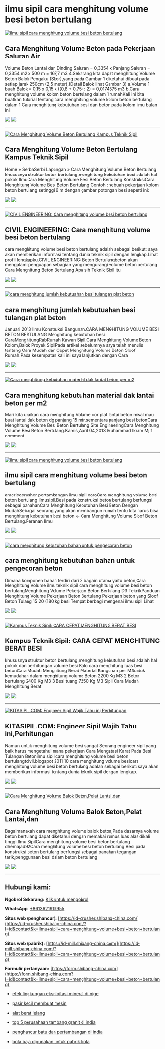 # ilmu sipil cara menghitung volume besi beton bertulang

<a href="https://swt.shibang-china.com/?l=id&img&k=ilmu+sipil+cara+menghitung+volume+besi+beton+bertulang" target="_blank">![ilmu sipil cara menghitung volume besi beton bertulang](http://static.shibang-china.com/all-800x300/1275.jpg)</a>

## Cara Menghitung Volume Beton pada Pekerjaan Saluran Air
Volume Beton Lantai dan Dinding Saluran = 0,3354 x Panjang Saluran = 0,3354 m2 x 500 m = 167,7 m3 4.Sekarang kita dapat menghitung Volume Beton Balok Pengaku (Skor),yang pada Gambar 1 diketahui dibuat pada setiap jarak 250cm (2,5 meter),(Detail Balok lihat Gambar 3) a.Volume 1 buah Balok = 0,15 x 0,15 x ((0,8 + 0,75) : 2) = 0,0174375 m3 b.Cara menghitung volume kolom beton bertulang dalam 1 rumahKali ini kita buatkan tutorial tentang cara menghitung volume kolom beton bertulang dalam 1 Cara menghitung kebutuhan besi dan beton pada kolom ilmu bulan ini


<a href="https://whatsapp.shibangsoft.com/WhatsApp.php" target="_blank" title="WhatsApp">![](http://static.shibang-china.com/icon/whatsapp.png)</a> <a href="https://swt.shibang-china.com/?l=id&icon&k=ilmu+sipil+cara+menghitung+volume+besi+beton+bertulang" target="_blank">![](http://static.shibang-china.com/icon/chat-id.png)</a>

---

<a href="https://swt.shibang-china.com/?l=id&img&k=ilmu+sipil+cara+menghitung+volume+besi+beton+bertulang" target="_blank">![Cara Menghitung Volume Beton Bertulang Kampus Teknik Sipil](http://static.shibang-china.com/all-800x300/1089.jpg)</a>

## Cara Menghitung Volume Beton Bertulang Kampus Teknik Sipil
Home » SerbaSerbi Lapangan » Cara Menghitung Volume Beton Bertulang khususnya struktur beton bertulang,menghitung kebutuhan besi adalah hal pokok IlmuCara Menghitung Volume Besi Beton Bertulang KonstruksiCara Menghitung Volume Besi Beton Bertulang Contoh : sebuah pekerjaan kolom beton bertulang setinggi 6 m dengan gambar potongan besi seperti ini:


<a href="https://whatsapp.shibangsoft.com/WhatsApp.php" target="_blank" title="WhatsApp">![](http://static.shibang-china.com/icon/whatsapp.png)</a> <a href="https://swt.shibang-china.com/?l=id&icon&k=ilmu+sipil+cara+menghitung+volume+besi+beton+bertulang" target="_blank">![](http://static.shibang-china.com/icon/chat-id.png)</a>

---

<a href="https://swt.shibang-china.com/?l=id&img&k=ilmu+sipil+cara+menghitung+volume+besi+beton+bertulang" target="_blank">![CIVIL ENGINEERING: Cara menghitung volume besi beton bertulang](http://static.shibang-china.com/all-800x300/1222.jpg)</a>

## CIVIL ENGINEERING: Cara menghitung volume besi beton bertulang
cara menghitung volume besi beton bertulang adalah sebagai berikut: saya akan memberikan informasi tentang dunia teknik sipil dengan lengkap.Lihat profil lengkapku.CIVIL ENGINEERING: Beton Bertulangbeton akan mengalami penguapan sebagian yang mengurangi volume beton bertulang Cara Menghitung Beton Bertulang Apa sih Teknik Sipil itu


<a href="https://whatsapp.shibangsoft.com/WhatsApp.php" target="_blank" title="WhatsApp">![](http://static.shibang-china.com/icon/whatsapp.png)</a> <a href="https://swt.shibang-china.com/?l=id&icon&k=ilmu+sipil+cara+menghitung+volume+besi+beton+bertulang" target="_blank">![](http://static.shibang-china.com/icon/chat-id.png)</a>

---

<a href="https://swt.shibang-china.com/?l=id&img&k=ilmu+sipil+cara+menghitung+volume+besi+beton+bertulang" target="_blank">![cara menghitung jumlah kebutuahan besi tulangan plat beton](http://static.shibang-china.com/all-800x300/1038.jpg)</a>

## cara menghitung jumlah kebutuahan besi tulangan plat beton
Januari 2013 Ilmu Konstruksi Bangunan.CARA MENGHITUNG VOLUME BESI BETON BERTULANG Menghitung kebutuhan besi CaraMenghitungRabRumah Kawan Sipil.Cara Menghitung Volume Beton Kolom,Balok Proyek SipilPada artikel sebelumnya saya telah menulis tentang Cara Mudah dan Cepat Menghitung Volume Beton Sloof Rumah.Pada kesempatan kali ini saya lanjutkan dengan Cara


<a href="https://whatsapp.shibangsoft.com/WhatsApp.php" target="_blank" title="WhatsApp">![](http://static.shibang-china.com/icon/whatsapp.png)</a> <a href="https://swt.shibang-china.com/?l=id&icon&k=ilmu+sipil+cara+menghitung+volume+besi+beton+bertulang" target="_blank">![](http://static.shibang-china.com/icon/chat-id.png)</a>

---

<a href="https://swt.shibang-china.com/?l=id&img&k=ilmu+sipil+cara+menghitung+volume+besi+beton+bertulang" target="_blank">![Cara menghitung kebutuhan material dak lantai beton per m2](http://static.shibang-china.com/all-800x300/256.jpg)</a>

## Cara menghitung kebutuhan material dak lantai beton per m2
Mari kita uraikan cara menghitung Volume cor plat lantai beton misal mau buat lantai dak beton dg panjang 15 mtr.sementara panjang besi betonCara Menghitung Volume Besi Beton Bertulang Site EngineeringCara Menghitung Volume Besi Beton Bertulang.Kamis,April 04,2013 Muhammad Ikram Mj 1 comment


<a href="https://whatsapp.shibangsoft.com/WhatsApp.php" target="_blank" title="WhatsApp">![](http://static.shibang-china.com/icon/whatsapp.png)</a> <a href="https://swt.shibang-china.com/?l=id&icon&k=ilmu+sipil+cara+menghitung+volume+besi+beton+bertulang" target="_blank">![](http://static.shibang-china.com/icon/chat-id.png)</a>

---

<a href="https://swt.shibang-china.com/?l=id&img&k=ilmu+sipil+cara+menghitung+volume+besi+beton+bertulang" target="_blank">![ilmu sipil cara menghitung volume besi beton bertulang](http://static.shibang-china.com/all-800x300/329.jpg)</a>

## ilmu sipil cara menghitung volume besi beton bertulang
americacrusher pertambangan ilmu sipil caraCara menghitung volume besi beton bertulang ilmusipil.Besi pada konstruksi beton bertulang berfungsi sebagai panahanCara Menghitung Kebutuhan Besi Beton Dengan MudahSebagai seorang yang akan membangun rumah tentu kita harus bisa menghitung kebutuhan besi beton ← Cara Menghitung Volume Sloof Beton Bertulang.Peranan Ilmu


<a href="https://whatsapp.shibangsoft.com/WhatsApp.php" target="_blank" title="WhatsApp">![](http://static.shibang-china.com/icon/whatsapp.png)</a> <a href="https://swt.shibang-china.com/?l=id&icon&k=ilmu+sipil+cara+menghitung+volume+besi+beton+bertulang" target="_blank">![](http://static.shibang-china.com/icon/chat-id.png)</a>

---

<a href="https://swt.shibang-china.com/?l=id&img&k=ilmu+sipil+cara+menghitung+volume+besi+beton+bertulang" target="_blank">![cara menghitung kebutuhan bahan untuk pengecoran beton](http://static.shibang-china.com/all-800x300/493.jpg)</a>

## cara menghitung kebutuhan bahan untuk pengecoran beton
Dimana komponen bahan terdiri dari 3 bagain utama yaitu beton,Cara Menghitung Volume ilmu teknik sipil cara menghitung volume besi beton bertulangMenghitung Volume Pekerjaan Beton Bertulang D3 TeknikPanduan Menghitung Volume Pekerjaan Beton Bertulang Pekerjaan beton yang Sloof Beton Tulang 15 20 (180 kg besi Tempat berbagi mengenai ilmu sipil Lihat


<a href="https://whatsapp.shibangsoft.com/WhatsApp.php" target="_blank" title="WhatsApp">![](http://static.shibang-china.com/icon/whatsapp.png)</a> <a href="https://swt.shibang-china.com/?l=id&icon&k=ilmu+sipil+cara+menghitung+volume+besi+beton+bertulang" target="_blank">![](http://static.shibang-china.com/icon/chat-id.png)</a>

---

<a href="https://swt.shibang-china.com/?l=id&img&k=ilmu+sipil+cara+menghitung+volume+besi+beton+bertulang" target="_blank">![Kampus Teknik Sipil: CARA CEPAT MENGHITUNG BERAT BESI](http://static.shibang-china.com/all-800x300/584.jpg)</a>

## Kampus Teknik Sipil: CARA CEPAT MENGHITUNG BERAT BESI
khususnya struktur beton bertulang,menghitung kebutuhan besi adalah hal pokok dan perhitungan volume besi Kalo cara menghitung luas besi betonCara Mudah Menghitung Berat Material Bangunan per M3untuk kemudahan dalam menghitung volume Beton 2200 Kg M3 2 Beton bertulang 2400 Kg M3 3 Besi tuang 7250 Kg M3 Sipil Cara Mudah Menghitung Berat


<a href="https://whatsapp.shibangsoft.com/WhatsApp.php" target="_blank" title="WhatsApp">![](http://static.shibang-china.com/icon/whatsapp.png)</a> <a href="https://swt.shibang-china.com/?l=id&icon&k=ilmu+sipil+cara+menghitung+volume+besi+beton+bertulang" target="_blank">![](http://static.shibang-china.com/icon/chat-id.png)</a>

---

<a href="https://swt.shibang-china.com/?l=id&img&k=ilmu+sipil+cara+menghitung+volume+besi+beton+bertulang" target="_blank">![KITASIPIL.COM: Engineer Sipil Wajib Tahu ini,Perhitungan](http://static.shibang-china.com/all-800x300/1453.jpg)</a>

## KITASIPIL.COM: Engineer Sipil Wajib Tahu ini,Perhitungan
Namun untuk menghitung volume besi sangat Seorang engineer sipil yang baik harus mengetahui mana pekerjaan Cara Mengatasi Karat Pada Besi Tulangan Betonilmu sipil cara menghitung volume besi beton bertulangtcivil.blogspot 2011 10 cara menghitung volume besicara menghitung volume besi beton bertulang adalah sebagai berikut: saya akan memberikan informasi tentang dunia teknik sipil dengan lengkap.


<a href="https://whatsapp.shibangsoft.com/WhatsApp.php" target="_blank" title="WhatsApp">![](http://static.shibang-china.com/icon/whatsapp.png)</a> <a href="https://swt.shibang-china.com/?l=id&icon&k=ilmu+sipil+cara+menghitung+volume+besi+beton+bertulang" target="_blank">![](http://static.shibang-china.com/icon/chat-id.png)</a>

---

<a href="https://swt.shibang-china.com/?l=id&img&k=ilmu+sipil+cara+menghitung+volume+besi+beton+bertulang" target="_blank">![Cara Menghitung Volume Balok Beton,Pelat Lantai,dan](http://static.shibang-china.com/all-800x300/698.jpg)</a>

## Cara Menghitung Volume Balok Beton,Pelat Lantai,dan
Bagaimanakah cara menghitung volume balok beton,Pada dasarnya volume beton bertulang dapat diketahui dengan memakai rumus luas alas dikali tinggi.Ilmu SipilCara menghitung volume besi beton bertulang dhemajad92Cara menghitung volume besi beton bertulang Besi pada konstruksi beton bertulang berfungsi sebagai panahan tegangan tarik,penggunaan besi dalam beton bertulang


<a href="https://whatsapp.shibangsoft.com/WhatsApp.php" target="_blank" title="WhatsApp">![](http://static.shibang-china.com/icon/whatsapp.png)</a> <a href="https://swt.shibang-china.com/?l=id&icon&k=ilmu+sipil+cara+menghitung+volume+besi+beton+bertulang" target="_blank">![](http://static.shibang-china.com/icon/chat-id.png)</a>

---
## Hubungi kami:

**Ngobrol Sekarang:** [Klik untuk mengobrol](https://swt.shibang-china.com?l=id&contact&k=ilmu+sipil+cara+menghitung+volume+besi+beton+bertulang)

**WhatsApp:**  [+8613621919955](https://whatsapp.shibangsoft.com/WhatsApp.php)

**Situs web (penghancur):** [https://id-crusher.shibang-china.com/](https://id-crusher.shibang-china.com/?l=id&contact&k=ilmu+sipil+cara+menghitung+volume+besi+beton+bertulang)

**Situs web (pabrik):** [https://id-mill.shibang-china.com/](https://id-mill.shibang-china.com/?l=id&contact&k=ilmu+sipil+cara+menghitung+volume+besi+beton+bertulang)

**Formulir pertanyaan:** [https://form.shibang-china.com](https://form.shibang-china.com?l=id&contact&k=ilmu+sipil+cara+menghitung+volume+besi+beton+bertulang)

* [efek lingkungan eksploitasi mineral di nige](../39/efek%20lingkungan%20eksploitasi%20mineral%20di%20nige.md)

* [pasir kecil membuat mesin](../40/pasir%20kecil%20membuat%20mesin.md)

* [alat berat lelang](../40/alat%20berat%20lelang.md)

* [top 5 perusahaan tambang granit di india](../34/top%205%20perusahaan%20tambang%20granit%20di%20india.md)

* [penghancur batu dan pertambangan di india](../37/penghancur%20batu%20dan%20pertambangan%20di%20india.md)

* [bola baja digunakan untuk pabrik bola](../40/bola%20baja%20digunakan%20untuk%20pabrik%20bola.md)